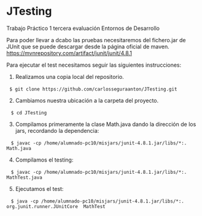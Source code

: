 # JTesting
Trabajo Práctico 1 tercera evaluación Entornos de Desarrollo

Para poder llevar a dcabo las pruebas necesitaremos del fichero.jar de JUnit que se puede descargar desde la página oficial de maven. https://mvnrepository.com/artifact/junit/junit/4.8.1

Para ejecutar el test necesitamos seguir las siguientes instrucciones:

1. Realizamos una copia local del repositorio.

   `$ git clone https://github.com/carlosseguraanton/JTesting.git`

2. Cambiamos nuestra ubicación a la carpeta del proyecto.

    `$ cd JTesting`

3. Compilamos primeramente la clase Math.java dando la dirección de los jars, recordando la dependencia:

    `$ javac -cp /home/alumnado-pc10/misjars/junit-4.8.1.jar/libs/*:.  Math.java`

4. Compilamos el testing:

    `$ javac -cp /home/alumnado-pc10/misjars/junit-4.8.1.jar/libs/*:.  MathTest.java`

5. Ejecutamos el test:

    `$ java -cp /home/alumnado-pc10/misjars/junit-4.8.1.jar/libs/*:. org.junit.runner.JUnitCore  MathTest`
